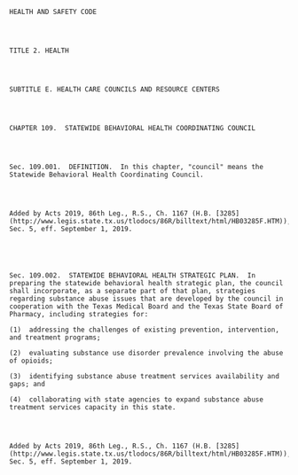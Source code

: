 ﻿
    
    
    	
    					
    
    
    HEALTH AND SAFETY CODE
    
      
    
    
    TITLE 2. HEALTH
    
      
    
    
    SUBTITLE E. HEALTH CARE COUNCILS AND RESOURCE CENTERS
    
      
    
    
    CHAPTER 109.  STATEWIDE BEHAVIORAL HEALTH COORDINATING COUNCIL
    
      
    
    
    Sec. 109.001.  DEFINITION.  In this chapter, "council" means the Statewide Behavioral Health Coordinating Council.
    
    
    
    
    Added by Acts 2019, 86th Leg., R.S., Ch. 1167 (H.B. [3285](http://www.legis.state.tx.us/tlodocs/86R/billtext/html/HB03285F.HTM)), Sec. 5, eff. September 1, 2019.
    
    
    
    
    
    Sec. 109.002.  STATEWIDE BEHAVIORAL HEALTH STRATEGIC PLAN.  In preparing the statewide behavioral health strategic plan, the council shall incorporate, as a separate part of that plan, strategies regarding substance abuse issues that are developed by the council in cooperation with the Texas Medical Board and the Texas State Board of Pharmacy, including strategies for:
    
    (1)  addressing the challenges of existing prevention, intervention, and treatment programs;
    
    (2)  evaluating substance use disorder prevalence involving the abuse of opioids;
    
    (3)  identifying substance abuse treatment services availability and gaps; and
    
    (4)  collaborating with state agencies to expand substance abuse treatment services capacity in this state.
    
    
    
    
    Added by Acts 2019, 86th Leg., R.S., Ch. 1167 (H.B. [3285](http://www.legis.state.tx.us/tlodocs/86R/billtext/html/HB03285F.HTM)), Sec. 5, eff. September 1, 2019.
    
    
    
    
    				
